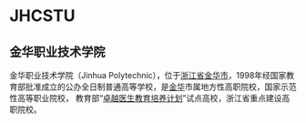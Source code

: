 # JHCSTU

## 金华职业技术学院

金华职业技术学院（Jinhua Polytechnic），位于[浙江省](https://baike.baidu.com/item/%E6%B5%99%E6%B1%9F%E7%9C%81/190275?fromModule=lemma_inlink)[金华市](https://baike.baidu.com/item/%E9%87%91%E5%8D%8E%E5%B8%82/1545288?fromModule=lemma_inlink)，1998年经国家教育部批准成立的公办全日制普通高等学校，是[金华](https://baike.baidu.com/item/%E9%87%91%E5%8D%8E/559971?fromModule=lemma_inlink)市属地方性高职院校，国家示范性高等职业院校， 教育部“[卓越医生教育培养计划](https://baike.baidu.com/item/%E5%8D%93%E8%B6%8A%E5%8C%BB%E7%94%9F%E6%95%99%E8%82%B2%E5%9F%B9%E5%85%BB%E8%AE%A1%E5%88%92?fromModule=lemma_inlink)”试点高校，浙江省重点建设高职院校。
